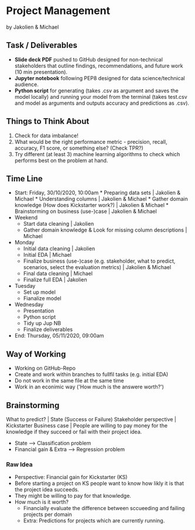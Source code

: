 # Project Management
by Jakolien & Michael

## Task / Deliverables
* **Slide deck PDF** pushed to GitHub designed for non-technical stakeholders that outline findings, recommendations, and future work (10 min presentation). 
* **Jupyter notebook** following PEP8 designed for data science/technical audience.
* **Python script** for generating (takes .csv as argument and saves the model locally)  and running your model from the terminal (takes test.csv and model as arguments and outputs accuracy and predictions as .csv). 

## Things to Think About
1. Check for data imbalance! 
2. What would be the right performance metric - precision, recall, accuracy, F1 score, or something else? (Check TPR?)
3. Try different (at least 3) machine learning algorithms to check which performs best on the problem at hand.

## Time Line

* Start: Friday, 30/10/2020, 10:00am
        * Preparing data sets | Jakolien & Michael
        * Understanding columns | Jakolien & Michael
        * Gather domain knowledge (How does Kickstarter work?) | Jakolien & Michael
        * Brainstorming on business (use-)case | Jakolien & Michael
* Weekend
    * Start data cleaning | Jakolien
    * Gather domain knowledge & Look for missing column descriptions | Michael
* Monday
    * Initial data cleaning | Jakolien
    * Initial EDA | Michael
    * Finalize business (use-)case (e.g. stakeholder, what to predict, scenarios, select the evaluation metrics) | Jakolien & Michael
    * Final data cleaning | Michael
    * Finalize full EDA | Jakolien
* Tuesday
    * Set up model
    * Fianalize model
* Wednesday
    * Presentation
    * Python script
    * Tidy up Jup NB
    * Finalize deliverables
* End: Thursday, 05/11/2020, 09:00am

## Way of Working

* Working on GitHub-Repo
* Create and work within branches to fullfil tasks (e.g. initial EDA)
* Do not work in the same file at the same time
* Work in an econimic way ('How much is the answere worth?')

## Brainstorming

What to predict? | State (Success or Failure)
Stakeholder perspective | Kickstarter
Business case | People are willing to pay money for the knowledge if they succeed or fail with their project idea.

* State --> Classification problem
* Financial gain & Extra --> Regression problem

### Raw Idea

* Perspective: Financial gain for Kickstarter (KS)
* Before starting a project on KS people want to know how likly it is that the project idea succeeds.
* They might be willing to pay for that knowledge.
* How much is it worth?
    * Financially evaluate the difference between sccueeding and failing projects per domain
    * Extra: Predictions for projects which are currently running.